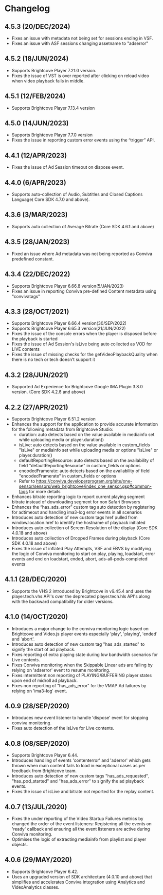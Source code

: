 
# Changelog

## 4.5.3 (20/DEC/2024)
* Fixes an issue with metadata not being set for sessions ending in VSF.
* Fixes an issue with ASF sessions changing assetname to "adserror"

## 4.5.2 (18/JUN/2024)
* Supports Brightcove Player 7.21.0 version.
* Fixes the issue of VST is over reported after clicking on reload video when video playback fails in middle.

## 4.5.1 (12/FEB/2024)
* Supports Brightcove Player 7.13.4 version

## 4.5.0 (14/JUN/2023)
* Supports Brightcove Player 7.7.0 version
* Fixes the issue in reporting custom error events using the “trigger” API.
 
## 4.4.1 (12/APR/2023)
* Fixes the issue of Ad Session timeout on dispose event.

## 4.4.0 (6/APR/2023)
* Supports auto-collection of Audio, Subtitles and Closed Captions Language( Core SDK 4.7.0 and above).

## 4.3.6 (3/MAR/2023)
* Supports auto collection of Average Bitrate (Core SDK 4.6.1 and above)

## 4.3.5 (28/JAN/2023)
* Fixed an issue where Ad metadata was not being reported as Conviva predefined constant.

## 4.3.4 (22/DEC/2022)
* Supports Brightcove Player 6.66.8 version(5/JAN/2023)
* Fixes an issue in reporting Conviva pre-defined Content metadata using "convivatags" 

## 4.3.3 (28/OCT/2021)
* Supports Brightcove Player 6.66.4 version(30/SEP/2022)
* Supports Brightcove Player 6.65.3 version(21/JUN/2022)
* Fixes the issue of the console errors when the player is disposed before the playback is started
* Fixes the issue of Ad Session's isLive being auto collected as VOD for LIVE contents
* Fixes the issue of missing checks for the getVideoPlaybackQuality when there is no tech or tech doesn't support it

## 4.3.2 (28/JUN/2021)
* Supported Ad Experience for Brightcove Google IMA Plugin 3.8.0 version. (Core SDK 4.2.6 and above)

## 4.2.2 (27/APR/2021)
* Supports Brightcove Player 6.51.2 version
* Enhances the support for the application to provide accurate information for the following metadata from Brightcove Studio:
  * duration: auto detects based on the value available in mediainfo set while uploading media or player.duration()
  * isLive: auto detects based on the value available in custom_fields "isLive" or mediainfo set while uploading media or options "isLive" or player.duration()
  * defaultReportingResource: auto detects based on the availability of field "defaultReportingResource" in custom_fields or options
  * encodedFramerate: auto detects based on the availability of field "encodedFramerate" in custom_fields or options
  * Refer to https://conviva.developerprogram.org/site/one-sensor/sensors/web_brightcove/index_one_sensor.gsp#common-tags for more details
* Enhances bitrate reporting logic to report current playing segment bitrate instead of downloading segment for non Safari Browsers
* Enhances the “has_ads_error” custom tag auto detection by registering for adtimeout and handling ima3-log error events in all scenarios
* Introduces auto detection of new custom tags href pulled from window.location.href to identify the hostname of playback initiated
* Introduces auto collection of Screen Resolution of the display (Core SDK 4.0.18 and above)
* Introduces auto collection of Dropped Frames during playback (Core SDK 4.0.18 and above)
* Fixes the issue of inflated Play Attempts, VSF and EBVS by modifying the logic of Conviva monitoring to start on play, playing, loadstart, error events and end on loadstart, ended, abort, ads-all-pods-completed events

## 4.1.1 (28/DEC/2020)
* Supports the VHS 2 introduced by Brightcove in v6.45.4 and uses the player.tech.vhs API's over the deprecated player.tech.hls API's along with the backward compatibility for older versions.

## 4.1.0 (14/OCT/2020)
* Introduces a major change to the conviva monitoring logic based on Brightcove and Video.js player events especially 'play', 'playing', 'ended' and 'abort'.
* Introduces auto detection of new custom tag "has_ads_started" to signify the start of ad playback.
* Fixes reporting of extra playing state during low bandwidth scenarios for Live contents.
* Fixes Conviva monitoring when the Skippable Linear ads are failing by relying on 'adserror' event to resume monitoring.
* Fixes intermittent non reporting of PLAYING/BUFFERING player states upon end of midroll ad playback.
* Fixes non reporting of "has_ads_error" for the VMAP Ad failures by relying on 'ima3-log' event.

## 4.0.9 (28/SEP/2020)
* Introduces new event listener to handle 'dispose' event for stopping conviva monitoring.
* Fixes auto detection of the isLive for Live contents. 

## 4.0.8 (08/SEP/2020)
* Supports Brightcove Player 6.44.
* Introduces handling of events 'contenterror' and 'aderror' which gets thrown when main content fails to load in exceptional cases as per feedback from Brightcove team.
* Introduces auto detection of new custom tags "has_ads_requested", "has_pod_started" and "has_ads_error" to signify the ad playback events.
* Fixes the issue of isLive and bitrate not reported for the replay content.

## 4.0.7 (13/JUL/2020)
* Fixes the under reporting of the Video Startup Failures metrics by changed the order of the event listeners: Registering all the events on 'ready' callback and ensuring all the event listeners are active during Conviva monitoring.
* Optimises the logic of extracting mediainfo from playlist and player objects.


## 4.0.6 (29/MAY/2020)
* Supports Brightcove Player 6.42.
* Uses an upgraded version of SDK architecture (4.0.10 and above) that simplifies and accelerates Conviva integration using Analytics and VideoAnalytics classes.
